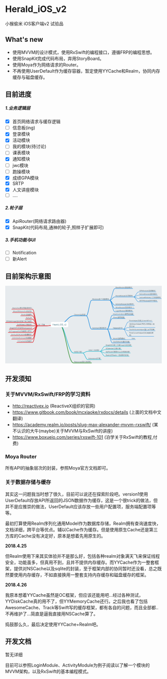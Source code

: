 # Herald_iOS_v2
小猴偷米 iOS客户端v2 试验品

## What's new

* 使用MVVM的设计模式，使用RxSwift的编程接口，遵循FRP的编程思想。
* 使用SnapKit完成代码布局，弃用StoryBoard。
* 使用Moya作为网络请求的Router。
* 不再使用UserDefault作为缓存容器，暂定使用YYCache和Realm，协同内存缓存与磁盘缓存。

## 目前进度

##### 1.业务逻辑层

- [x] 首页网络请求与缓存逻辑
- [ ] 信息板(ing)
- [x] 登录模块
- [x] 活动模块
- [ ] 我的模块(待讨论)
- [ ] 课表模块
- [x] 通知模块
- [ ] jwc模块
- [ ] 跑操模块
- [x] 成绩GPA模块
- [x] SRTP
- [x] 人文讲座模块
- [ ] ….

##### 2.轮子层

- [x] ApiRouter(网络请求路由器)
- [x] SnapKit(代码布局,通神的轮子,照样子扩展即可)

##### 3.手机功能与UI

- [ ] Notification
- [ ] 新Alert

## 目前架构示意图

![Hearld_iOS_v2](images/Hearld_iOS_v2.png)

## 开发须知

### 关于MVVM/RxSwift/FRP的学习资料

- http://reactivex.io (ReactiveX组织的官网)
- https://www.gitbook.com/book/mcxiaoke/rxdocs/details (上面的文档中文翻译)
- https://academy.realm.io/posts/slug-max-alexander-mvvm-rxswift/ (某不认识的大牛(maybe)关于MVVM与RxSwift的讲座)
- https://www.boxueio.com/series/rxswift-101 (泊学关于RxSwift的教程,付费)

### Moya Router

所有API的抽象层次的封装，参照Moya官方文档即可。

### 关于数据存储与缓存

其实这一问题我当时想了很久，目前可以说还在探索阶段吧。version1使用UserDefault存放API所返回的JSON数据作为缓存，这是一个很trick的做法，但并不是应推崇的做法，UserDefault应该存放一些用户配置项，服务端配置项等等。

最初打算使用Realm序列化通用Model作为数据库存储，Realm拥有查询速度快，文档详细，跨平台等优点。辅以Cache作为缓存。但是使用原生Cache还是第三方库的Cache没有决定好，原本是想着先用原生的。

**2018.4.25**

但Realm使用下来其实体验并不是那么好，包括各种realm对象满天飞来保证线程安全，功能虽多，但真用不到，且并不提供内存缓存。而YYCache作为一整套框架，提供对NSCache以及sqlite的封装，至于框架内部的协同暂时还没看，总之既然要使用内存缓存，不如直接换用一整套支持内存缓存和磁盘缓存的框架。

**2018.4.26**

我原本想着YYCache虽然是OC框架，但应该还能用吧…经过各种测试，YYDiskCache真的用不了，但YYMemoryCache还行。之后我也看了包括AwesomeCache、Track等Swift写的缓存框架，都有各自的问题，而且全部都..不再维护了…简直是逼我直接用NSCache算了。

捣鼓那么久，最后决定使用YYCache+Realm吧。

## 开发文档

暂无详细

目前可以参照LoginModule、ActivityModule为例子阅读以了解一个模块的MVVM架构，以及RxSwift的基本编程模式。
